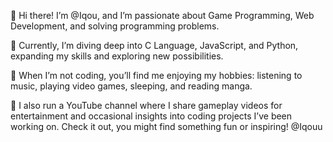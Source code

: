 👋 Hi there! I’m @Iqou, and I’m passionate about Game Programming, Web Development, and solving programming problems.

🌱 Currently, I’m diving deep into C Language, JavaScript, and Python, expanding my skills and exploring new possibilities.

🧩 When I’m not coding, you’ll find me enjoying my hobbies: listening to music, playing video games, sleeping, and reading manga.

🎥 I also run a YouTube channel where I share gameplay videos for entertainment and occasional insights into coding projects I’ve been working on. Check it out, you might find something fun or inspiring! @Iqouu

<!---
Iqou/Iqou is a ✨ special ✨ repository because its `README.md` (this file) appears on your GitHub profile.
You can click the Preview link to take a look at your changes.
--->
